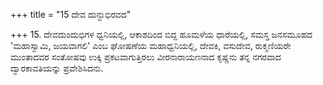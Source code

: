 +++
title = "15 ದೇವ ದುನ್ದುಭಿರವದ"

+++
15. ದೇವದುಂದುಭಿಗಳ ಧ್ವನಿಯಲ್ಲಿ, ಆಕಾಶದಿಂದ ಬಿದ್ದ ಹೂಮಳೆಯ ಧಾರೆಯಲ್ಲಿ, ಸಮಸ್ತ ಜನಸಮೂಹದ 'ಮಹಾಸ್ವಾಮಿ, ಜಯವಾಗಲಿ' ಎಂಬ ಘೋಷಣೆಯ ಮಹಾಧ್ವನಿಯಲ್ಲಿ, ದೇವಕಿ, ವಸುದೇವ, ರುಕ್ಮಣಿಯರೇ ಮುಂತಾದವರ  ಸಂತೋಷವು ಉಕ್ಕಿ ಪ್ರಕಟವಾಗುತ್ತಿರಲು ವೀರನಾರಾಯಣನಾದ ಕೃಷ್ಣನು ತನ್ನ ನಗರವಾದ ದ್ವಾರಕಾವತಿಯನ್ನು ಪ್ರವೇಶಿಸಿದನು.